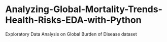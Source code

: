 # Analyzing-Global-Mortality-Trends-Health-Risks-EDA-with-Python
Exploratory Data Analysis on Global Burden of Disease dataset
